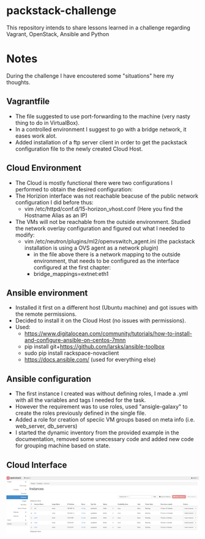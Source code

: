 # packstack-challenge
This repository intends to share lessons learned in a challenge regarding Vagrant, OpenStack, Ansible and Python

# Notes
During the challenge I have encoutered some "situations" here my thoughts.

## Vagrantfile
- The file suggested to use port-forwarding to the machine (very nasty thing to do in VirtualBox).
- In a controlled environment I suggest to go with a bridge network, it eases work alot.
- Added installation of a ftp server client in order to get the packstack configuration file to the newly created Cloud Host.

## Cloud Environment
- The Cloud is mostly functional there were two configurations I performed to obtain the desired configuration:
 - The Horizion interface was not reachable beacuse of the public network configuration I did before thus:
   + vim /etc/httpd/conf.d/15-horizon_vhost.conf (Here you find the Hostname Alias as an IP)
 - The VMs will not be reachable from the outside environment. Studied the network overlay configuration and figured out what I needed to modify:
   + vim /etc/neutron/plugins/ml2/openvswitch_agent.ini (the packstack installation is using a OVS agent as a network plugin)
     + in the file above there is a network mapping to the outside environment, that needs to be configured as the interface configured at the first chapter:
     - bridge_mappings=extnet:eth1

## Ansible environment
- Installed it first on a different host (Ubuntu machine) and got issues with the remote permissions.
- Decided to install it on the Cloud Host (no issues with permissions). 
- Used:
  - https://www.digitalocean.com/community/tutorials/how-to-install-and-configure-ansible-on-centos-7mnn
  - pip install git+https://github.com/larsks/ansible-toolbox
  - sudo pip install rackspace-novaclient
  - https://docs.ansible.com/ (used for everything else)

## Ansible configuration
- The first instance I created was without defining roles, I made a .yml with all the variables and tags I needed for the task.
- However the requirement was to use roles, used "ansigle-galaxy" to create the roles previously defined in the single file.
- Added a role for creation of speciic VM groups based on meta info (i.e. web_server, db_servers)
- I started the dynamic inventory from the provided example in the documentation, removed some unecessary code and added new code for grouping machine based on state.

## Cloud Interface
![alt text](https://github.com/Biohazardhpk/packstack-challenge/blob/master/cloud.PNG)
